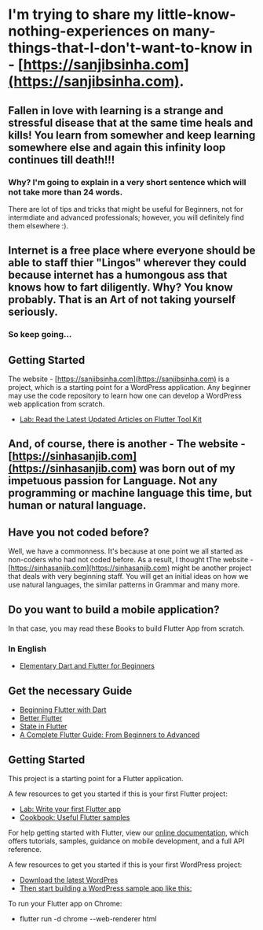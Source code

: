 # I'm trying to share my little-know-nothing-experiences on many-things-that-I-don't-want-to-know in - [https://sanjibsinha.com](https://sanjibsinha.com).

## Fallen in love with learning is a strange and stressful disease that at the same time heals and kills! You learn from somewher and keep learning somewhere else and again this infinity loop continues till death!!!
### Why? I'm going to explain in a very short sentence which will not take more than 24 words. 
There are lot of tips and tricks that might be useful for Beginners, not for intermdiate and advanced professionals; however, you will definitely find them elsewhere :). 
## Internet is a free place where everyone should be able to staff thier "Lingos" wherever they could because internet has a humongous ass that knows how to fart diligently. Why? You know probably. That is an Art of not taking yourself seriously.
### So keep going...

## Getting Started

The website - [https://sanjibsinha.com](https://sanjibsinha.com) is a project, which is a starting point for a WordPress application. Any beginner may use the code repository to learn how one can develop a WordPress web application from scratch.

- [Lab: Read the Latest Updated Articles on Flutter Tool Kit](https://sanjibsinha.com/category/flutter)

## And, of course, there is another - The website - [https://sinhasanjib.com](https://sinhasanjib.com) was born out of my impetuous passion for Language. Not any programming or machine language this time, but human or natural language. 

## Have you not coded before?
Well, we have a commonness. 
It's because at one point we all started as non-coders who had not coded before. 
As a result, I thought tThe website - [https://sinhasanjib.com](https://sinhasanjib.com) might be another project that deals with very beginning staff.
You will get an initial ideas on how we use natural languages, the similar patterns in Grammar and many more. 
## Do you want to build a mobile application?
In that case, you may read these Books to build Flutter App from scratch.
### In English
- [Elementary Dart and Flutter for Beginners](https://leanpub.com/elementarydartandflutterforbeginners)



## Get the necessary Guide


- [Beginning Flutter with Dart](https://leanpub.com/beginningflutterwithdart)
- [Better Flutter](https://leanpub.com/betterflutter)
- [State in Flutter](https://leanpub.com/stateinflutter)
- [A Complete Flutter Guide: From Beginners to Advanced](https://leanpub.com/b/acompleteflutterguidefrombeginnerstoadvanced)


## Getting Started

This project is a starting point for a Flutter application.

A few resources to get you started if this is your first Flutter project:

- [Lab: Write your first Flutter app](https://flutter.dev/docs/get-started/codelab)
- [Cookbook: Useful Flutter samples](https://flutter.dev/docs/cookbook)

For help getting started with Flutter, view our
[online documentation](https://flutter.dev/docs), which offers tutorials,
samples, guidance on mobile development, and a full API reference.

A few resources to get you started if this is your first WordPress project:

- [Download the latest WordPres](https://wordpress.org)
- [Then start building a WordPress sample app like this:](https://sanjibsinha.com)

To run your Flutter app on Chrome:

- flutter run -d chrome --web-renderer html
